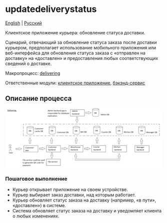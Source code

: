 # updatedeliverystatus

[English](updatedeliverystatus.md) | [Русский](updatedeliverystatus.ru.md)

Клиентское приложение курьера: обновление статуса доставки.

Сценарий, отвечающий за обновление статуса заказа после доставки курьером, предполагает использование мобильного приложения или веб-интерфейса для обновления статуса заказа с «отправлен на доставку» на «доставлен» и предоставления любых соответствующих сведений о доставке.

Макропроцесс: [delivering](../../macroprocesses/delivering.ru.md)

Ответственные модули: [клиентское приложение](../../frontend/courierclient.md), [бэкэнд-сервис](../../backend/courierbackend.md)

## Описание процесса

![delivering_overall](../../img/delivering_overall.png)

### Пошаговое выполнение

- Курьер открывает приложение на своем устройстве.
- Курьер выбирает заказ доставки, над которым работает.
- Курьер обновляет статус заказа на доставку (например, «в пути», «доставлен») в системе.
- Система обновляет статус заказа на доставку и уведомляет клиента о любых изменениях.
